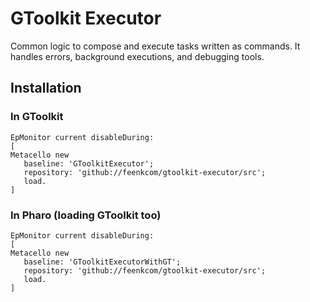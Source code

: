 # GToolkit Executor

Common logic to compose and execute tasks written as commands. It handles errors, background executions, and debugging tools.

## Installation 

### In GToolkit 

```
EpMonitor current disableDuring: 
[
Metacello new
   baseline: 'GToolkitExecutor';
   repository: 'github://feenkcom/gtoolkit-executor/src';
   load.
]
```

### In Pharo (loading GToolkit too)

```
EpMonitor current disableDuring: 
[
Metacello new
   baseline: 'GToolkitExecutorWithGT';
   repository: 'github://feenkcom/gtoolkit-executor/src';
   load.
]
```
